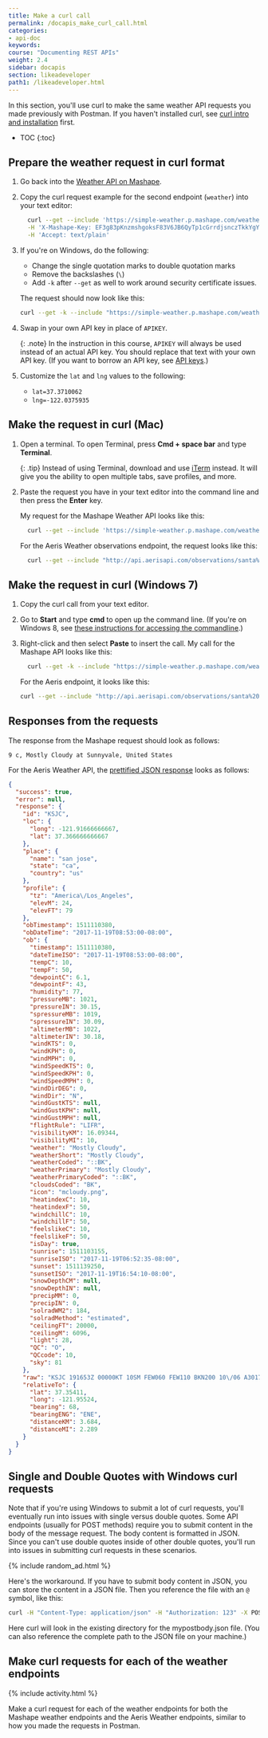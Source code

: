 ```yaml
---
title: Make a curl call
permalink: /docapis_make_curl_call.html
categories:
- api-doc
keywords:
course: "Documenting REST APIs"
weight: 2.4
sidebar: docapis
section: likeadeveloper
path1: /likeadeveloper.html
---
```


In this section, you'll use curl to make the same weather API requests you made previously with Postman. If you haven't installed curl, see [curl intro and installation](docapis_install_curl.html) first.

* TOC
{:toc}

## Prepare the weather request in curl format

1.  Go back into the [Weather API on Mashape](https://market.mashape.com/fyhao/weather-13).
2.  Copy the curl request example for the second endpoint (`weather`) into your text editor:

    ```sh
	  curl --get --include 'https://simple-weather.p.mashape.com/weather?lat=1.0&lng=1.0' \
      -H 'X-Mashape-Key: EF3g83pKnzmshgoksF83V6JB6QyTp1cGrrdjsnczTkkYgYrp8p' \
      -H 'Accept: text/plain'
    ```

3.  If you're on Windows, do the following:

    * Change the single quotation marks to double quotation marks
    * Remove the backslashes (`\`)
    * Add `-k` after `--get`  as well to work around security certificate issues.

    The request should now look like this:

    ```sh
    curl --get -k --include "https://simple-weather.p.mashape.com/weather?lat=1.0&lng=1.0" -H "X-Mashape-Key: APIKEY" -H "Accept: text/plain"
    ```

4.  Swap in your own API key in place of `APIKEY`.

    {: .note}
    In the instruction in this course, <code>APIKEY</code> will always be used instead of an actual API key. You should replace that text with your own API key. (If you want to borrow an API key, see [API keys](/learnapidoc/assets/files/apikeys.txt).)

5.  Customize the `lat` and `lng` values to the following:

    * `lat=37.3710062`
    * `lng=-122.0375935`

## Make the request in curl (Mac)

1.  Open a terminal. To open Terminal, press **Cmd + space bar** and type **Terminal**.

    {: .tip}
    Instead of using Terminal, download and use [iTerm](https://www.iterm2.com/) instead. It will give you the ability to open multiple tabs, save profiles, and more.

2.  Paste the request you have in your text editor into the command line and then press the **Enter** key.

    My request for the Mashape Weather API looks like this:

    ```sh
	  curl --get --include 'https://simple-weather.p.mashape.com/weather?lat=37.3710062&lng=-122.0375935' -H 'X-Mashape-Key: APIKEY' -H 'Accept: text/plain'
    ```

    For the Aeris Weather observations endpoint, the request looks like this:

    ```sh
	  curl --get --include "http://api.aerisapi.com/observations/santa%20clara,ca?client_id=CLIENTID&client_secret=CLIENTSECRET" "Accept: application/json"
    ```

## Make the request in curl (Windows 7)

1.  Copy the curl call from your text editor.
2.  Go to **Start** and type **cmd** to open up the command line. (If you're on Windows 8, see [these instructions for accessing the commandline](http://pcsupport.about.com/od/windows-8/a/command-prompt-windows-8.htm).)
3.  Right-click and then select **Paste** to insert the call. My call for the Mashape API looks like this:

    ```sh
	  curl --get -k --include "https://simple-weather.p.mashape.com/weather?lat=37.3710062&lng=-122.0375935" -H "X-Mashape-Key: APIKEY" -H "Accept: text/plain"
    ```

    For the Aeris endpoint, it looks like this:

    ```sh
    curl --get --include "http://api.aerisapi.com/observations/santa%20clara,ca?client_id=CLIENTID&client_secret=CLIENTSECRET" -H "Accept: application/json"
    ```

## Responses from the requests

The response from the Mashape request should look as follows:

```
9 c, Mostly Cloudy at Sunnyvale, United States
```

For the Aeris Weather API, the [prettified JSON response](http://jsonprettyprint.com/) looks as follows:

```json
{
  "success": true,
  "error": null,
  "response": {
    "id": "KSJC",
    "loc": {
      "long": -121.91666666667,
      "lat": 37.366666666667
    },
    "place": {
      "name": "san jose",
      "state": "ca",
      "country": "us"
    },
    "profile": {
      "tz": "America\/Los_Angeles",
      "elevM": 24,
      "elevFT": 79
    },
    "obTimestamp": 1511110380,
    "obDateTime": "2017-11-19T08:53:00-08:00",
    "ob": {
      "timestamp": 1511110380,
      "dateTimeISO": "2017-11-19T08:53:00-08:00",
      "tempC": 10,
      "tempF": 50,
      "dewpointC": 6.1,
      "dewpointF": 43,
      "humidity": 77,
      "pressureMB": 1021,
      "pressureIN": 30.15,
      "spressureMB": 1019,
      "spressureIN": 30.09,
      "altimeterMB": 1022,
      "altimeterIN": 30.18,
      "windKTS": 0,
      "windKPH": 0,
      "windMPH": 0,
      "windSpeedKTS": 0,
      "windSpeedKPH": 0,
      "windSpeedMPH": 0,
      "windDirDEG": 0,
      "windDir": "N",
      "windGustKTS": null,
      "windGustKPH": null,
      "windGustMPH": null,
      "flightRule": "LIFR",
      "visibilityKM": 16.09344,
      "visibilityMI": 10,
      "weather": "Mostly Cloudy",
      "weatherShort": "Mostly Cloudy",
      "weatherCoded": "::BK",
      "weatherPrimary": "Mostly Cloudy",
      "weatherPrimaryCoded": "::BK",
      "cloudsCoded": "BK",
      "icon": "mcloudy.png",
      "heatindexC": 10,
      "heatindexF": 50,
      "windchillC": 10,
      "windchillF": 50,
      "feelslikeC": 10,
      "feelslikeF": 50,
      "isDay": true,
      "sunrise": 1511103155,
      "sunriseISO": "2017-11-19T06:52:35-08:00",
      "sunset": 1511139250,
      "sunsetISO": "2017-11-19T16:54:10-08:00",
      "snowDepthCM": null,
      "snowDepthIN": null,
      "precipMM": 0,
      "precipIN": 0,
      "solradWM2": 184,
      "solradMethod": "estimated",
      "ceilingFT": 20000,
      "ceilingM": 6096,
      "light": 28,
      "QC": "O",
      "QCcode": 10,
      "sky": 81
    },
    "raw": "KSJC 191653Z 00000KT 10SM FEW060 FEW110 BKN200 10\/06 A3017 RMK AO2 SLP216 T01000061",
    "relativeTo": {
      "lat": 37.35411,
      "long": -121.95524,
      "bearing": 68,
      "bearingENG": "ENE",
      "distanceKM": 3.684,
      "distanceMI": 2.289
    }
  }
}
```

## Single and Double Quotes with Windows curl requests

Note that if you're using Windows to submit a lot of curl requests, you'll eventually run into issues with single versus double quotes. Some API endpoints (usually for POST methods) require you to submit content in the body of the message request. The body content is formatted in JSON. Since you can't use double quotes inside of other double quotes, you'll run into issues in submitting curl requests in these scenarios.

{% include random_ad.html %}

Here's the workaround. If you have to submit body content in JSON, you can store the content in a JSON file. Then you reference the file with an `@` symbol, like this:

```sh
curl -H "Content-Type: application/json" -H "Authorization: 123" -X POST -d @mypostbody.json http://endpointurl.com/example
```

Here curl will look in the existing directory for the mypostbody.json file. (You can also reference the complete path to the JSON file on your machine.)

## Make curl requests for each of the weather endpoints

{% include activity.html %}

Make a curl request for each of the weather endpoints for both the Mashape weather endpoints and the Aeris Weather endpoints, similar to how you made the requests in Postman.
